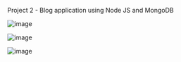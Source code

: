 Project 2 - Blog application using Node JS and MongoDB

![image](https://github.com/dineshkumarDK47/blog_site/assets/65418912/3f924640-3797-4df5-8e01-6be1d5a17997)

![image](https://github.com/dineshkumarDK47/blog_site/assets/65418912/3efa4ee6-d34b-4679-b8af-eb8bdcd77bfe)

![image](https://github.com/dineshkumarDK47/blog_site/assets/65418912/59c11a41-81ac-48a2-9ab1-88c7b95f0104)

